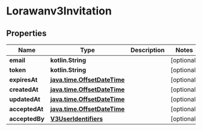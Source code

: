 
# Lorawanv3Invitation

## Properties
Name | Type | Description | Notes
------------ | ------------- | ------------- | -------------
**email** | **kotlin.String** |  |  [optional]
**token** | **kotlin.String** |  |  [optional]
**expiresAt** | [**java.time.OffsetDateTime**](java.time.OffsetDateTime.md) |  |  [optional]
**createdAt** | [**java.time.OffsetDateTime**](java.time.OffsetDateTime.md) |  |  [optional]
**updatedAt** | [**java.time.OffsetDateTime**](java.time.OffsetDateTime.md) |  |  [optional]
**acceptedAt** | [**java.time.OffsetDateTime**](java.time.OffsetDateTime.md) |  |  [optional]
**acceptedBy** | [**V3UserIdentifiers**](V3UserIdentifiers.md) |  |  [optional]



